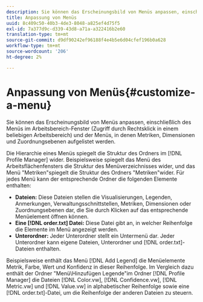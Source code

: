 ```yaml
---
description: Sie können das Erscheinungsbild von Menüs anpassen, einschließlich des Menüs im Arbeitsbereich-Fenster (Zugriff durch Rechtsklick in einem beliebigen Arbeitsbereich) und der Menüs, in denen Metriken, Dimensionen und Zuordnungsebenen aufgelistet werden.
title: Anpassung von Menüs
uuid: 8c409c50-40b3-4de3-8048-a825ef4d75f5
exl-id: 7a377d9c-d339-43d8-a71a-a322416b2e60
translation-type: tm+mt
source-git-commit: d9df90242ef96188f4e4b5e6d04cfef196b0a628
workflow-type: tm+mt
source-wordcount: '206'
ht-degree: 2%

---
```


# Anpassung von Menüs{#customize-a-menu}

Sie können das Erscheinungsbild von Menüs anpassen, einschließlich des Menüs im Arbeitsbereich-Fenster (Zugriff durch Rechtsklick in einem beliebigen Arbeitsbereich) und der Menüs, in denen Metriken, Dimensionen und Zuordnungsebenen aufgelistet werden.

Die Hierarchie eines Menüs spiegelt die Struktur des Ordners im [!DNL Profile Manager] wider. Beispielsweise spiegelt das Menü des Arbeitsflächenfensters die Struktur des Menüverzeichnisses wider, und das Menü &quot;Metriken&quot;spiegelt die Struktur des Ordners &quot;Metriken&quot;wider. Für jedes Menü kann der entsprechende Ordner die folgenden Elemente enthalten:

* **Dateien:** Diese Dateien stellen die Visualisierungen, Legenden, Anmerkungen, Verwaltungsschnittstellen, Metriken, Dimensionen oder Zuordnungsebenen dar, die Sie durch Klicken auf das entsprechende Menüelement öffnen können.
* **Eine  [!DNL order.txt] Datei:** Diese Datei gibt an, in welcher Reihenfolge die Elemente im Menü angezeigt werden.
* **Unterordner:** Jeder Unterordner stellt ein Untermenü dar. Jeder Unterordner kann eigene Dateien, Unterordner und [!DNL order.txt]-Dateien enthalten.

Beispielsweise enthält das Menü [!DNL Add Legend] die Menüelemente Metrik, Farbe, Wert und Konfidenz in dieser Reihenfolge. Im Vergleich dazu enthält der Ordner &quot;Menü\Hinzufügen Legende&quot;im Ordner [!DNL Profile Manager] die Dateien [!DNL Color.vw], [!DNL Confidence.vw], [!DNL Metric.vw] und [!DNL Value.vw] in alphabetischer Reihenfolge sowie eine [!DNL order.txt]-Datei, um die Reihenfolge der anderen Dateien zu steuern.
